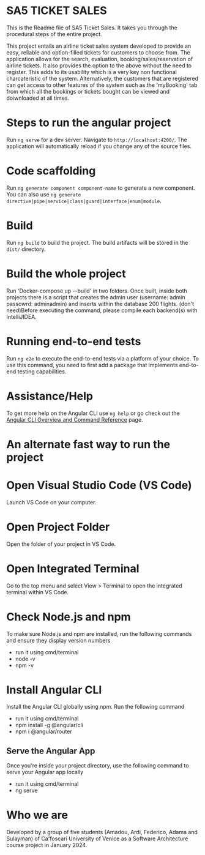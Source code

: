 # SA5 TICKET SALES 

This is the Readme file of SA5 Ticket Sales. It takes you through the procedural steps of the entire project.

This project entails an airline ticket sales system developed to provide an easy, reliable and option-filled tickets for customers to choose from. The application allows for the search, evaluation, booking/sales/reservation of airline tickets. It also provides the option to the above without the need to register. This adds to its usability which is a very key non functional charcateristic of the system. Alternatively, the customers that are registered can get access to other features of the system such as the 'myBooking' tab from which all the bookings or tickets bought can be viewed and doiwnloaded at all times.


# Steps to run the angular project

Run `ng serve` for a dev server. Navigate to `http://localhost:4200/`. The application will automatically reload if you change any of the source files.

# Code scaffolding

Run `ng generate component component-name` to generate a new component. You can also use `ng generate directive|pipe|service|class|guard|interface|enum|module`.

# Build

Run `ng build` to build the project. The build artifacts will be stored in the `dist/` directory.

# Build the whole project
Run 'Docker-compose up --build' in two folders.
Once built, inside both projects there is a script that creates the admin user (username: admin passowrd: adminadmin) and inserts within the database 200 flights.
(don't need)Before executing the command, please compile each backend(s) with IntelliJIDEA.

# Running end-to-end tests

Run `ng e2e` to execute the end-to-end tests via a platform of your choice. To use this command, you need to first add a package that implements end-to-end testing capabilities.

# Assistance/Help

To get more help on the Angular CLI use `ng help` or go check out the [Angular CLI Overview and Command Reference](https://angular.io/cli) page.

# An alternate fast way to run the project

# Open Visual Studio Code (VS Code)

Launch VS Code on your computer.

# Open Project Folder

Open the folder of your project in VS Code.

# Open Integrated Terminal

Go to the top menu and select View > Terminal to open the integrated terminal within VS Code.

# Check Node.js and npm

To make sure Node.js and npm are installed, run the following commands and ensure they display version numbers
- run it using cmd/terminal
- node -v
- npm -v

# Install Angular CLI
Install the Angular CLI globally using npm. Run the following command
- run it using cmd/terminal
- npm install -g @angular/cli
- npm i @angular/router

## Serve the Angular App
Once you're inside your project directory, use the following command to serve your Angular app locally
- run it using cmd/terminal
- ng serve


# Who we are




Developed by a group of five students (Amadou, Ardi, Federico, Adama and Sulayman) of Ca'foscari University of Venice as a Software Architecture course project in January 2024.


